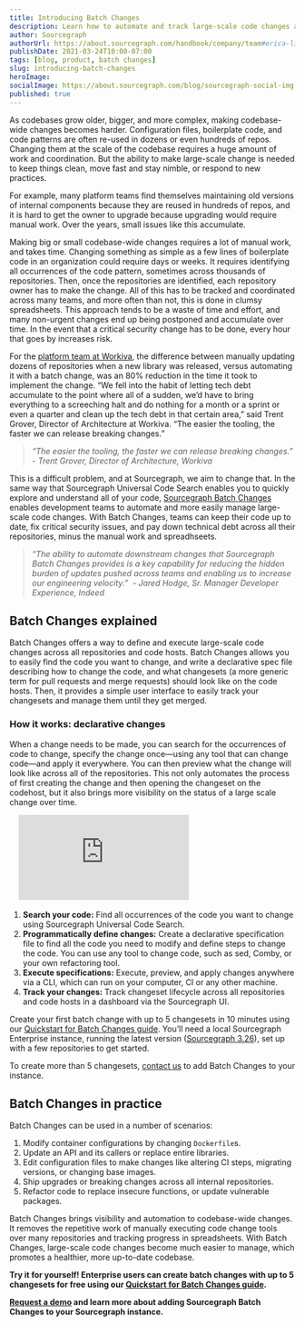 ```yaml
---
title: Introducing Batch Changes
description: Learn how to automate and track large-scale code changes across all of your repositories and code hosts with Sourcegraph Batch Changes.
author: Sourcegraph
authorUrl: https://about.sourcegraph.com/handbook/company/team#erica-lindberg-she-her
publishDate: 2021-03-24T10:00-07:00
tags: [blog, product, batch changes]
slug: introducing-batch-changes
heroImage:
socialImage: https://about.sourcegraph.com/blog/sourcegraph-social-img.png
published: true
---
```


As codebases grow older, bigger, and more complex, making codebase-wide changes becomes harder. Configuration files, boilerplate code, and code patterns are often re-used in dozens or even hundreds of repos. Changing them at the scale of the codebase requires a huge amount of work and coordination. But the ability to make large-scale change is needed to keep things clean, move fast and stay nimble, or respond to new practices.

For example, many platform teams find themselves maintaining old versions of internal components because they are reused in hundreds of repos, and it is hard to get the owner to upgrade because upgrading would require manual work. Over the years, small issues like this accumulate.

Making big or small codebase-wide changes requires a lot of manual work, and takes time. Changing something as simple as a few lines of boilerplate code in an organization could require days or weeks. It requires identifying all occurrences of the code pattern, sometimes across thousands of repositories. Then, once the repositories are identified, each repository owner has to make the change. All of this has to be tracked and coordinated across many teams, and more often than not, this is done in clumsy spreadsheets. This approach tends to be a waste of time and effort, and many non-urgent changes end up being postponed and accumulate over time. In the event that a critical security change has to be done, every hour that goes by increases risk.

For the [platform team at Workiva](http://about.sourcegraph.com/case-studies/workiva-automates-large-scale-code-changes/), the difference between manually updating dozens of repositories when a new library was released, versus automating it with a batch change, was an 80% reduction in the time it took to implement the change. “We fell into the habit of letting tech debt accumulate to the point where all of a sudden, we’d have to bring everything to a screeching halt and do nothing for a month or a sprint or even a quarter and clean up the tech debt in that certain area,” said Trent Grover, Director of Architecture at Workiva. “The easier the tooling, the faster we can release breaking changes.” 

> *“The easier the tooling, the faster we can release breaking changes.”*
> *- Trent Grover, Director of Architecture, Workiva*

This is a difficult problem, and at Sourcegraph, we aim to change that. In the same way that Sourcegraph Universal Code Search enables you to quickly explore and understand all of your code, [Sourcegraph Batch Changes](https://about.sourcegraph.com/batch-changes) enables development teams to automate and more easily manage large-scale code changes. With Batch Changes, teams can keep their code up to date, fix critical security issues, and pay down technical debt across all their repositories, minus the manual work and spreadhseets.

> *“The ability to automate downstream changes that Sourcegraph Batch Changes provides is a key capability for reducing the hidden burden of updates pushed across teams and enabling us to increase our engineering velocity.”* 
> *- Jared Hodge, Sr. Manager Developer Experience, Indeed*

## Batch Changes explained
Batch Changes offers a way to define and execute large-scale code changes across all repositories and code hosts. Batch Changes allows you to easily find the code you want to change, and write a declarative spec file describing how to change the code, and what changesets (a more generic term for pull requests and merge requests) should look like on the code hosts. Then, it provides a simple user interface to easily track your changesets and manage them until they get merged.

### How it works: declarative changes
When a change needs to be made, you can search for the occurrences of code to change, specify the change once—using any tool that can change code—and apply it everywhere. You can then preview what the change will look like across all of the repositories. This not only automates the process of first creating the change and then opening the changeset on the codehost, but it also brings more visibility on the status of a large scale change over time.

<div class="container my-4 video-embed embed-responsive embed-responsive-16by9">
    <iframe class="embed-responsive-item" src="https://www.youtube-nocookie.com/embed/eOmiyXIWTCw?autoplay=0&amp;cc_load_policy=0&amp;start=0&amp;end=0&amp;loop=0&amp;controls=1&amp;modestbranding=0&amp;rel=0" allowfullscreen="" allow="accelerometer; autoplay; encrypted-media; gyroscope; picture-in-picture" frameborder="0"></iframe>
</div>


1. **Search your code:** Find all occurrences of the code you want to change using Sourcegraph Universal Code Search.
2. **Programmatically define changes:** Create a declarative specification file to find all the code you need to modify and define steps to change the code. You can use any tool to change code, such as sed, Comby, or your own refactoring tool.
3. **Execute specifications:** Execute, preview, and apply changes anywhere via a CLI, which can run on your computer, CI or any other machine.
4. **Track your changes:** Track changeset lifecycle across all repositories and code hosts in a dashboard via the Sourcegraph UI. 

Create your first batch change with up to 5 changesets in 10 minutes using our [Quickstart for Batch Changes guide](https://docs.sourcegraph.com/batch_changes/quickstart). You’ll need a local Sourcegraph Enterprise instance, running the latest version ([Sourcegraph 3.26](https://docs.sourcegraph.com/admin/updates)), set up with a few repositories to get started. 

To create more than 5 changesets, [contact us](http://about.sourcegraph.com/contact/request-batch-changes-demo) to add Batch Changes to your instance. 

## Batch Changes in practice
Batch Changes can be used in a number of scenarios:

1. Modify container configurations by changing `Dockerfile`s.  
2. Update an API and its callers or replace entire libraries. 
3. Edit configuration files to make changes like altering CI steps, migrating versions, or changing base images.
4. Ship upgrades or breaking changes across all internal repositories. 
5. Refactor code to replace insecure functions, or update vulnerable packages.

Batch Changes brings visibility and automation to codebase-wide changes. It removes the repetitive work of manually executing code change tools over many repositories and tracking progress in spreadsheets. With Batch Changes, large-scale code changes become much easier to manage, which promotes a healthier, more up-to-date codebase. 

**Try it for yourself! Enterprise users can create batch changes with up to 5 changesets for free using our [Quickstart for Batch Changes guide](https://docs.sourcegraph.com/batch_changes/quickstart).**

**[Request a demo](http://about.sourcegraph.com/contact/request-batch-changes-demo) and learn more about adding Sourcegraph Batch Changes to your Sourcegraph instance.**
